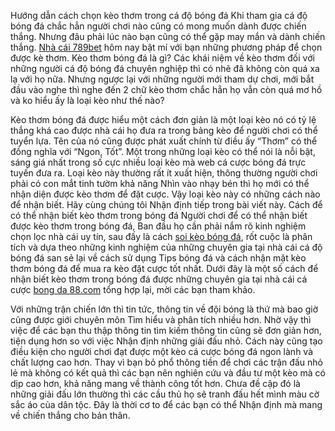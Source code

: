 Hướng dẫn cách chọn kèo thơm trong cá độ bóng đá
Khi tham gia cá độ bóng đá chắc hẳn người chơi nào cũng có mong muốn dành được chiến thắng. Nhưng đâu phải lúc nào bạn cũng có thể gặp may mắn và dành chiến thắng. <a href="https://nhacai88.org/">Nhà cái 789bet</a> hôm nay bật mí với bạn những phương pháp để chọn được kè thơm.
Kèo thơm bóng đá là gì?
Các khái niệm về kèo thơm đối với những người cá độ bóng đá chuyên nghiệp thì có nhẽ đã không còn quá xa lạ với họ nữa. Nhưng ngược lại với những người mới tham dự chơi, mới bắt đầu vào nghe thì nghe đến 2 chữ kèo thơm chắc hẳn họ vẫn còn quá mơ hồ và ko hiểu ấy là loại kèo như thế nào?

Kèo thơm bóng đá được hiểu một cách đơn giản là một loại kèo nó có tỷ lệ thắng khá cao được nhà cái họ đưa ra trong bảng kèo để người chơi có thể tuyển lựa. Tên của nó cũng được phát xuất chính từ điều ấy “Thơm” có thể đồng nghĩa với “Ngon, Tốt”. Một trong những loại kèo có thể nói là nỗi bật, sáng giá nhất trong số cực nhiều loại kèo mà web cá cược bóng đá trực tuyến đưa ra.
Loại kèo này thường rất ít xuất hiện, thông thường người chơi phải có con mắt tinh tườm khả năng Nhìn vào nhạy bén thì họ mới có thể nhận diện được kèo thơm để đặt cược. Vậy loại kèo này có những cách nào để nhận biết. Hãy cùng chúng tôi Nhận định tiếp trong bài viết này.
Cách để có thể nhận biết kèo thơm trong bóng đá
Người chơi để có thể nhận biết được kèo thơm trong bóng đá, Ban đầu họ cần phải nắm rõ kinh nghiệm chọn lọc nhà cái uy tín, sau đấy là cách <a href="https://nhacai88.org/the-thao/soi-keo-nhan-dinh/">soi kèo bóng đá</a>, rốt cuộc là phân tích và dựa theo những kinh nghiệm của những chuyên gia tại nhà cái cá độ bóng đá san sẻ lại về cách sử dụng Tips bóng đá và cách nhận mặt kèo thơm bóng đá để mua ra kèo đặt cược tốt nhất.
Dưới đây là một số cách để nhận biết kèo thơm trong bóng đá được những chuyên gia tại nhà cái cá cược <a href="https://nhacai88.org/">bong da 88.com</a> tổng hợp lại, mời các bạn tham khảo.

Với những trận chiến lớn thì tin tức, thông tin về đội bóng là thứ mà bao giờ cũng được giới chuyên môn Tìm hiểu và phân tích nhiều hơn. Nhờ vậy thì việc để các bạn thu thập thông tin tìm kiếm thông tin cũng sẽ đơn giản hơn, tiện dụng hơn so với việc Nhận định những giải đấu nhỏ. Cách này cũng tạo điều kiện cho người chơi đạt được một kèo cá cược bóng đá ngon lành và chất lượng cao hơn.
Thay vì bạn bỏ phổ thông tiền để chơi các trận đấu nhỏ lẻ mà không có kết quả thì các bạn nên nghiên cứu và đầu tư một kèo mà có dịp cao hơn, khả năng mang về thành công tốt hơn.
Chưa đề cập đó là những giải đấu lớn thường thì các cầu thủ họ sẽ tranh đấu hết mình màu cờ sắc áo của dân tộc. Đây là thời cơ to để các bạn có thể Nhận định mà mang về chiến thắng cho bản thân.
